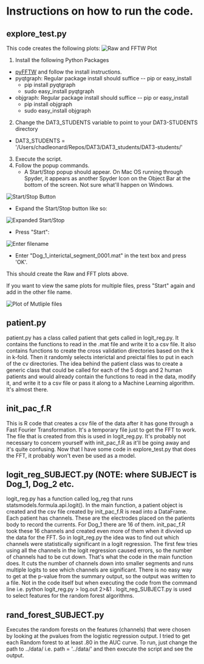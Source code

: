 # Instructions on how to run the code.


## explore_test.py
This code creates the following plots:
![Raw and FFTW Plot](https://github.com/cleonard1261/DAT3-students/blob/master/chad/project/RawAndFFTWPlot.png "Raw and FFTW Plot") 

1. Install the following Python Packages
  * [pyFFTW](https://github.com/hgomersall/pyFFTW) and follow the install instructions.
  * pyqtgraph: Regular package install should suffice -- pip or easy_install 
    * pip install pyqtgraph
    * sudo easy_install pyqtgraph
  * objgraph: Regular package install should suffice -- pip or easy_install 
    * pip install objgraph
    * sudo easy_install objgraph
  
2. Change the DAT3_STUDENTS variable to point to your DAT3-STUDENTS directory
  * DAT3_STUDENTS = '/Users/chadleonard/Repos/DAT3/DAT3_students/DAT3-students/'

3. Execute the script.
4. Follow the popup commands.
   * A Start/Stop popup should appear. On Mac OS running through Spyder, it appears as another Spyder Icon on the Object Bar at the bottom of the screen. Not sure what'll happen on Windows.

![Start/Stop Button](https://github.com/cleonard1261/DAT3-students/blob/master/chad/project/StartStopScreenShot.png "Start/Stop") 
   * Expand the Start/Stop button like so:
 
![Expanded Start/Stop](https://github.com/cleonard1261/DAT3-students/blob/master/chad/project/expanded_start_stop.png "Big Start/Stop") 

  * Press "Start":

![Enter filename](https://github.com/cleonard1261/DAT3-students/blob/master/chad/project/get_file.png "filename") 
 
   * Enter "Dog_1_interictal_segment_0001.mat" in the text box and press 'OK'.

This should create the Raw and FFT plots above.

If you want to view the same plots for multiple files, press "Start" again and add in the other file name.

![Plot of Mutliple files](https://github.com/cleonard1261/DAT3-students/blob/master/chad/project/multi_file.png "multi filenames") 

## patient.py
patient.py has a class called patient that gets called in logit_reg.py. It contains the functions to read in the .mat file and write it to a csv file. It also contains functions to create the cross validation directories based on the k in k-fold. Then it randomly selects interictal and preictal files to put in each of the cv directories. The idea behind the patient class was to create a generic class that could be called for each of the 5 dogs and 2 human patients and would already contain the functions to read in the data, modify it, and write it to a csv file or pass it along to a Machine Learning algorithm. It's almost there. 

## init_pac_f.R
This is R code that creates a csv file of the data after it has gone through a Fast Fourier Transformation. It's a temporary file just to get the FFT to work. The file that is created from this is used in logit_reg.py. It's probably not necessary to concern yourself with init_pac_f.R as it'll be going away and it's quite confusing. Now that I have some code in explore_test.py that does the FFT, it probably won't even be used as a model. 

## logit_reg_SUBJECT.py (NOTE: where SUBJECT is Dog_1,  Dog_2 etc.
logit_reg.py has a function called log_reg that runs statsmodels.formula.api.logit(). In the main function, a patient object is created and the csv file created by init_pac_f.R is read into a DataFrame. Each patient has channels. These are the electrodes placed on the patients body to record the currents. For Dog_1 there are 16 of them. init_pac_f.R took these 16 channels and created even more of them when it divvied up the data for the FFT. So in logit_reg.py the idea was to find out which channels were statistically significant in a logit regression. The first few tries using all the channels in the logit regression caused errors, so the number of channels had to be cut down. That's what the code in the main function does. It cuts the number of channels down into smaller segments and runs multiple logits to see which channels are significant. There is no easy way to get at the p-value from the summary output, so the output was written to a file. Not in the code itself but when executing the code from the command line i.e. python logit_reg.py > log.out 2>&1 . logit_reg_SUBJECT.py is used to select features for the random forest algorithms.

## rand_forest_SUBJECT.py
Executes the random forests on the features (channels) that were chosen by looking at the pvalues from the logistic regression output. I tried to get each Random forest to at least .80 in the AUC curve. To run, just change the path to ../data/ i.e. path = '../data/' and then execute the script and see the output.  
